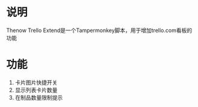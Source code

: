 # 说明
Thenow Trello Extend是一个Tampermonkey脚本，用于增加trello.com看板的功能

# 功能
1. 卡片图片快捷开关
2. 显示列表卡片数量
3. 在制品数量限制提示